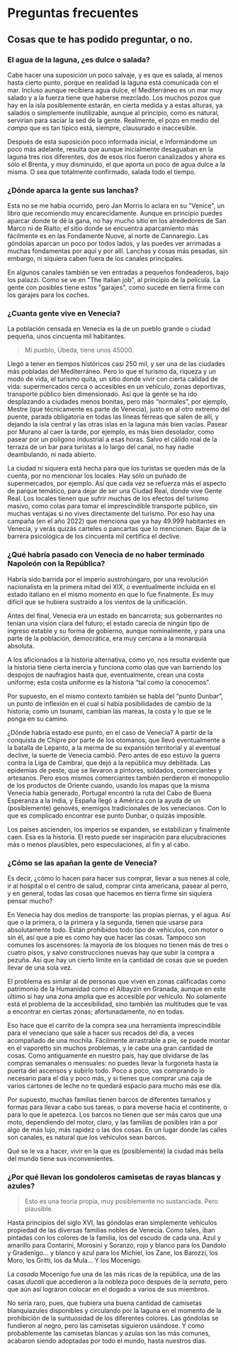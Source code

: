 # Preguntas frecuentes
## Cosas que te has podido preguntar, o no.

### El agua de la laguna, ¿es dulce o salada?

Cabe hacer una suposición un poco salvaje, y es que es salada, al
menos hasta cierto punto, porque en realidad la laguna está comunicada
con el mar. Incluso aunque recibiera agua dulce, el Mediterráneo es un
mar muy salado y a la fuerza tiene que haberse mezclado. Los muchos
pozos que hay en la isla posiblemente estarán, en cierta medida y a
estas alturas, ya salados o simplemente inutilizable, aunque al
principio, como es natural, servirían para saciar la sed de la
gente. Realmente, el pozo en medio del *campo* que es tan típico está,
siempre, clausurado e inaccesible.

Después de esta suposición poco informada inicial, e Informándome un
poco más adelante, resulta que aunque inicialmente desaguaban en la
laguna tres ríos diferentes, dos de esos ríos fueron canalizados y
ahora es sólo el Brenta, y muy disminuido, el que aporta un poco de
agua dulce a la misma. O sea que totalmente confirmado, salada todo el
tiempo.

### ¿Dónde aparca la gente sus lanchas?

Esta no se me había ocurrido, pero Jan Morris lo aclara en su "Venice", un libro
que recomiendo muy encarecidamente. Aunque en principio puedes aparcar donde te
dé la gana, no hay mucho sitio en los alrededores de San Marco ni de Rialto; el
sitio donde se encuentra aparcamiento más fácilmente es en las Fondamente Nuove,
al norte de Cannaregio. Las góndolas aparcan un poco por todos lados, y las
puedes ver arrimadas a muchas fondamentas por aquí y por allí. Lanchas y cosas
más pesadas, sin embargo, ni siquiera caben fuera de los canales principales.

En algunos canales también se ven entradas a pequeños fondeaderos, bajo los
palazzi. Como se ve en "The Italian job", al principio de la película. La gente
con posibles tiene estos "garajes", como sucede en tierra firme con los garajes
para los coches.

### ¿Cuanta gente vive en Venecia?

La población censada en Venecia es la de un pueblo grande o ciudad pequeña, unos
cincuenta mil habitantes.

> Mi pueblo, Úbeda, tiene unos 45000.

Llegó a tener en tiempos históricos casi 250 mil, y ser una de las ciudades más
pobladas del Mediterráneo. Pero lo que el turismo da, riqueza y un modo de vida,
el turismo quita, un sitio donde vivir con cierta calidad de vida: supermercados
cerca o accesibles en un vehículo, zonas deportivas, transporte público bien
dimensionado. Así que la gente se ha ido desplazando a ciudades menos bonitas,
pero más “normales”, por ejemplo, Mestre (que técnicamente es parte de
Venecia), justo en al otro extremo del puente,
parada obligatoria en todas las líneas férreas que salen de allí, y dejando la
isla central y las otras islas en la laguna más bien vacías. Pasear por Murano
al caer la tarde, por ejemplo, es más bien desolador, como pasear por un
polígono industrial a esas horas. Salvo el cálido roal de la terraza de un bar
para turistas a lo largo del canal, no hay nadie deambulando, ni nada
abierto.

La ciudad ni siquiera está hecha para que los turistas se queden más
de la cuenta, por no mencionar los locales. Hay sólo un puñado de
supermercados, por ejemplo. Así que cada vez se refuerza más el
aspecto de parque temático, para dejar de ser una Ciudad Real, donde
vive Gente Real. Los locales tienen que sufrir muchas de los efectos
del turismo masivo, como colas para tomar el imprescindible transporte
público, sin muchas ventajas si no vives directamente del turismo. Por
eso hay una campaña (en el año 2022) que menciona que ya hay 49.999
habitantes en Venecia, y verás quizás carteles o pancartas que lo
mencionen. Bajar de la barrera psicológica de los cincuenta mil
certifica el declive.

### ¿Qué habría pasado con Venecia de no haber terminado Napoleón con la República?

Habría sido barrida por el imperio austrohúngaro, por una revolución
nacionalista en la primera mitad del XIX, o eventualmente incluida en
el estado italiano en el mismo momento en que lo fue finalmente. Es
muy difícil que se hubiera sustraído a los vientos de la unificación.

Antes del final, Venecia era un estado en bancarrota; sus gobernantes
no tenían una visión clara del futuro; el estado carecía de ningún
tipo de ingreso estable y su forma de gobierno, aunque nominalmente, y
para una parte de la población, democrática, era muy cercana a la
monarquía absoluta.

A los aficionados a la historia alternativa, como yo, nos resulta evidente que
la historia tiene cierta inercia y funciona como olas que van barriendo los
despojos de naufragios hasta que, eventualmente, crean una costa uniforme; esta
costa uniforme es la historia “tal como la conocemos”.

Por supuesto, en el mismo contexto también se habla del “punto Dunbar”, un punto
de inflexión en el cual sí había posibilidades de cambio de la historia; como un
tsunami, cambian las mareas, la costa y lo que se le ponga en su camino.

¿Dónde habría estado ese punto, en el caso de Venecia? A partir de la
conquista de Chipre por parte de los otomanos, que llevó eventualmente
a la batalla de Lepanto, a la merma de su expansión territorial y al
eventual declive, la suerte de Venecia cambió. Pero antes de eso
estuvo la guerra contra la Liga de Cambrai, que dejó a la república
muy debilitada. Las epidemias de peste, que se llevaron a pintores,
soldados, comerciantes y artesanos. Pero esos mismos comerciantes
también perdieron el monopolio de los productos de Oriente cuando,
usando los mapas que la misma Venecia había generado, Portugal
encontró la ruta del Cabo de Buena Esperanza a la India, y España
llegó a América con la ayuda de un (posiblemente) genovés, enemigos
tradicionales de los venecianos. Con lo que es complicado encontrar
ese punto Dunbar, o quizás imposible.

Los países ascienden, los imperios se expanden, se estabilizan y finalmente
caen. Esa es la historia. El resto puede ser inspiración para elucubraciones más
o menos plausibles, pero especulaciones, al fin y al cabo.

### ¿Cómo se las apañan la gente de Venecia?

Es decir, ¿cómo lo hacen para hacer sus comprar, llevar a sus nenes al cole, ir
al hospital o el centro de salud, comprar cinta americana, pasear al perro, y en
general, todas las cosas que hacemos en tierra firme sin siquiera pensar mucho?

En Venecia hay dos medios de transporte: las propias piernas, y el agua. Así que
o la primera, o la primera y la segunda, tienen que usarse para absolutamente
todo. Están prohibidos todo tipo de vehículos, con motor o sin él, así que a pie
es como hay que hacer las cosas. Tampoco son comunes los ascensores: la mayoría
de los bloques no tienen más de tres o cuatro pisos, y salvo construcciones
nuevas hay que subir la compra a pezuña. Así que hay un cierto límite en la
cantidad de cosas que se pueden llevar de una sola vez.

El problema es similar al de personas que viven en zonas calificadas
como patrimonio de la Humanidad como el Albayzín en Granada, aunque en
este último sí hay una zona amplia que es accesible por vehículo. No
solamente está el problema de la accesibilidad, sino también las
multitudes que te vas a encontrar en ciertas zonas; afortunadamente,
no en todas.

Eso hace que el carrito de la compra sea una herramienta imprescindible para el
veneciano que sale a hacer sus recados del día, a veces acompañado de una
mochila. Fácilmente arrastrable a pie, se puede montar en el vaporetto sin
muchos problemas, y le cabe una gran cantidad de cosas. Como antiguamente en
nuestro país, hay que olvidarse de las compras semanales o mensuales: no puedes
llevar la furgoneta hasta la puerta del ascensos y subirlo todo. Poco a poco,
vas comprando lo necesario para el día y poco más, y si tienes que comprar una
caja de varios cartones de leche no te quedará espacio para mucho más ese día.

Por supuesto, muchas familias tienen barcos de diferentes tamaños y formas para
llevar a cabo sus tareas, o para moverse hacia el continente, o para lo que le
apetezca. Los barcos no tienen que ser más caros que una moto, dependiendo del
motor, claro, y las familias de posibles irán a por algo de más lujo, más
rapidez o las dos cosas. En un lugar donde las calles son canales, es natural
que los vehículos sean barcos.

Qué se le va a hacer, vivir en la que es (posiblemente) la ciudad más bella del
mundo tiene sus inconvenientes.

### ¿Por qué llevan los gondoleros camisetas de rayas blancas y azules?

> Esto es una teoría propia, muy posiblemente no sustanciada. Pero plausible.

Hasta principios del siglo XVI, las góndolas eran simplemente
vehículos propiedad de las diversas familias nobles de Venecia. Como
tales, iban pintadas con los colores de la familia, los del escudo de
cada una. Azul y amarillo para Contarini, Morosini y Soranzo, rojo y
blanco para los Dandolo y Gradenigo... y blanco y azul para los
Michiel, los Zane, los Barozzi, los Moro, los Gritti, los da Mula... Y los Mocenigo.

La *casada* Mocenigo fue una de las más ricas de la república, una de
las casas *ducali* que accedieron a la nobleza poco después de la
*serrata*, pero que aún así lograron colocar en el dogado a varios de
sus miembros.

No sería raro, pues, que hubiera una buena cantidad de
camisetas blanquiazules disponibles y circulando por la laguna en el
momento de la prohibición de la suntuosidad de los diferentes
colores. Las góndolas se fundieron al negro, pero las camisetas
siguieron usándose. Y como probablemente las camisetas blancas y
azulas son las más comunes, acabaron siendo adoptadas por todo el
mundo, hasta nuestros días.
